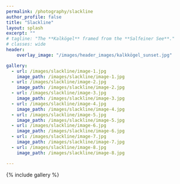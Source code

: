 ```yaml
---
permalink: /photography/slackline
author_profile: false
title: "Slackline"
layout: splash
excerpt: ""
# tagline: "The **Kalkögel** framed from the **Salfeiner See**."
# classes: wide
header: 
    overlay_image: "/images/header_images/kalkkögel_sunset.jpg"

gallery:
  - url: /images/slackline/image-1.jpg
    image_path: /images/slackline/image-1.jpg
  - url: /images/slackline/image-2.jpg
    image_path: /images/slackline/image-2.jpg
  - url: /images/slackline/image-3.jpg
    image_path: /images/slackline/image-3.jpg
  - url: /images/slackline/image-4.jpg
    image_path: /images/slackline/image-4.jpg
  - url: /images/slackline/image-5.jpg
    image_path: /images/slackline/image-5.jpg
  - url: /images/slackline/image-6.jpg
    image_path: /images/slackline/image-6.jpg
  - url: /images/slackline/image-7.jpg
    image_path: /images/slackline/image-7.jpg
  - url: /images/slackline/image-8.jpg
    image_path: /images/slackline/image-8.jpg

---
```


{% include gallery %}